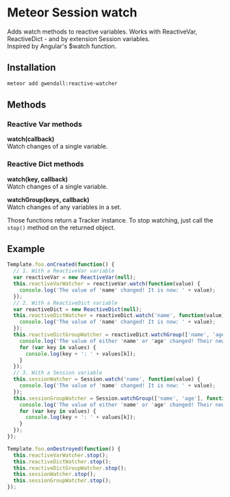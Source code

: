 Meteor Session watch
=================

Adds watch methods to reactive variables. Works with ReactiveVar, ReactiveDict - and by extension Session variables.  
Inspired by Angular's $watch function.


Installation
------------

``` sh
meteor add gwendall:reactive-watcher
```

Methods
----------

### Reactive Var methods
**watch(callback)**  
Watch changes of a single variable.  

### Reactive Dict methods
**watch(key, callback)**  
Watch changes of a single variable.  

**watchGroup(keys, callback)**  
Watch changes of any variables in a set.  

Those functions return a Tracker instance. To stop watching, just call the ```stop()``` method on the returned object.

Example
-------

``` javascript
Template.foo.onCreated(function() {
  // 1. With a ReactiveVar variable
  var reactiveVar = new ReactiveVar(null);
  this.reactiveVarWatcher = reactiveVar.watch(function(value) {
    console.log('The value of 'name' changed! It is now: ' + value);
  });
  // 2. With a ReactiveDict variable
  var reactiveDict = new ReactiveDict(null);
  this.reactiveDictWatcher = reactiveDict.watch('name', function(value) {
    console.log('The value of 'name' changed! It is now: ' + value);
  });
  this.reactiveDictGroupWatcher = reactiveDict.watchGroup(['name', 'age'], function(values) {
    console.log('The value of either 'name' or 'age' changed! Their new values are now the following.');
    for (var key in values) {
      console.log(key + ': ' + values[k]);
    }
  });
  // 3. With a Session variable
  this.sessionWatcher = Session.watch('name', function(value) {
    console.log('The value of 'name' changed! It is now: ' + value);
  });
  this.sessionGroupWatcher = Session.watchGroup(['name', 'age'], function(values) {
    console.log('The value of either 'name' or 'age' changed! Their new values are now the following.');
    for (var key in values) {
      console.log(key + ': ' + values[k]);
    }
  });
});

Template.foo.onDestroyed(function() {
  this.reactiveVarWatcher.stop();
  this.reactiveDictWatcher.stop();
  this.reactiveDictGroupWatcher.stop();
  this.sessionWatcher.stop();
  this.sessionGroupWatcher.stop();
});
```
